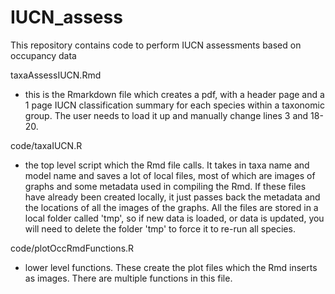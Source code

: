 # IUCN_assess
This repository contains code to perform IUCN assessments based on occupancy data

taxaAssessIUCN.Rmd
  - this is the Rmarkdown file which creates a pdf, with a header page and a 1 page IUCN classification summary for each species within a taxonomic group. The user needs to load it up and manually change lines 3 and 18-20.

code/taxaIUCN.R
  - the top level script which the Rmd file calls. It takes in taxa name and model name and saves a lot of local files, most of which are images of graphs and some metadata used in compiling the Rmd. If these files have already been created locally, it just passes back the metadata and the locations of all the images of the graphs. All the files are stored in a local folder called 'tmp', so if new data is loaded, or data is updated, you will need to delete the folder 'tmp' to force it to re-run all species.

code/plotOccRmdFunctions.R
  - lower level functions. These create the plot files which the Rmd inserts as images. There are multiple functions in this file.

